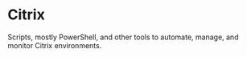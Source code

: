 # Citrix
Scripts, mostly PowerShell, and other tools to automate, manage, and monitor Citrix environments.
